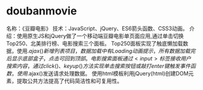 # doubanmovie
名称：《豆瓣电影》
技术：JavaScript、jQuery、ES6箭头函数、CSS3动画。
介绍：使用原生JS和jQuery做了一个移动端豆瓣电影单页面应用,通过单击切换Top250、北美排行榜、电影搜索三个面板。
Top250面板实现了触底懒加载数据，使用$.ajax()新增列表项目，数据加载中有Loading动画提示，所有数据加载完后显示底部盒子，点击可回到顶部。电影搜索面板通过<input>标签接收用户搜索内容，通过click()、keyup()方法实现单击搜索按钮或敲打enter键触发事件函数，使用$.ajax()发送请求处理数据。
使用html模板利用jQuery(html)创建DOM元素，提取公共方法提高了代码简洁性和可复用性。
